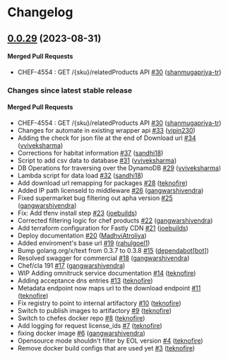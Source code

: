 # Changelog

<!-- latest_release 0.0.29 -->
## [0.0.29](https://github.com/chef/omnitruck-service/tree/0.0.29) (2023-08-31)

#### Merged Pull Requests
- CHEF-4554 : GET /{sku}/relatedProducts API [#30](https://github.com/chef/omnitruck-service/pull/30) ([shanmugapriya-tr](https://github.com/shanmugapriya-tr))
<!-- latest_release -->

<!-- release_rollup -->
### Changes since latest stable release

#### Merged Pull Requests
- CHEF-4554 : GET /{sku}/relatedProducts API [#30](https://github.com/chef/omnitruck-service/pull/30) ([shanmugapriya-tr](https://github.com/shanmugapriya-tr)) <!-- 0.0.29 -->
- Changes for automate in existing wrapper api [#33](https://github.com/chef/omnitruck-service/pull/33) ([vipin230](https://github.com/vipin230)) <!-- 0.0.28 -->
- Adding the check for json file at the end of Download url [#34](https://github.com/chef/omnitruck-service/pull/34) ([vviveksharma](https://github.com/vviveksharma)) <!-- 0.0.27 -->
- Corrections for habitat information [#37](https://github.com/chef/omnitruck-service/pull/37) ([sandhi18](https://github.com/sandhi18)) <!-- 0.0.26 -->
- Script to add csv data to database [#31](https://github.com/chef/omnitruck-service/pull/31) ([vviveksharma](https://github.com/vviveksharma)) <!-- 0.0.25 -->
- DB Operations for traversing over the DynamoDB [#29](https://github.com/chef/omnitruck-service/pull/29) ([vviveksharma](https://github.com/vviveksharma)) <!-- 0.0.24 -->
- Lambda script for data load [#32](https://github.com/chef/omnitruck-service/pull/32) ([sandhi18](https://github.com/sandhi18)) <!-- 0.0.23 -->
- Add download url remapping for packages [#28](https://github.com/chef/omnitruck-service/pull/28) ([teknofire](https://github.com/teknofire)) <!-- 0.0.22 -->
- Added IP path licenseId to middleware [#26](https://github.com/chef/omnitruck-service/pull/26) ([gangwarshivendra](https://github.com/gangwarshivendra)) <!-- 0.0.21 -->
- Fixed supermarket bug filtering out apha version [#25](https://github.com/chef/omnitruck-service/pull/25) ([gangwarshivendra](https://github.com/gangwarshivendra)) <!-- 0.0.20 -->
- Fix: Add tfenv install step [#23](https://github.com/chef/omnitruck-service/pull/23) ([joebuilds](https://github.com/joebuilds)) <!-- 0.0.19 -->
- Corrected filtering logic for chef products [#22](https://github.com/chef/omnitruck-service/pull/22) ([gangwarshivendra](https://github.com/gangwarshivendra)) <!-- 0.0.18 -->
- Add terraform configuration for Fastly CDN [#21](https://github.com/chef/omnitruck-service/pull/21) ([joebuilds](https://github.com/joebuilds)) <!-- 0.0.17 -->
- Deploy documentation [#20](https://github.com/chef/omnitruck-service/pull/20) ([MadhviAtroliya](https://github.com/MadhviAtroliya)) <!-- 0.0.16 -->
- Added enviroment&#39;s base url [#19](https://github.com/chef/omnitruck-service/pull/19) ([rahulgoel1](https://github.com/rahulgoel1)) <!-- 0.0.15 -->
- Bump golang.org/x/text from 0.3.7 to 0.3.8 [#15](https://github.com/chef/omnitruck-service/pull/15) ([dependabot[bot]](https://github.com/dependabot[bot])) <!-- 0.0.14 -->
- Resolved swagger for commercial [#18](https://github.com/chef/omnitruck-service/pull/18) ([gangwarshivendra](https://github.com/gangwarshivendra)) <!-- 0.0.13 -->
- Chef/cla 191 [#17](https://github.com/chef/omnitruck-service/pull/17) ([gangwarshivendra](https://github.com/gangwarshivendra)) <!-- 0.0.12 -->
- WIP Adding omnitruck service documentation [#14](https://github.com/chef/omnitruck-service/pull/14) ([teknofire](https://github.com/teknofire)) <!-- 0.0.11 -->
- Adding acceptance dns entries [#13](https://github.com/chef/omnitruck-service/pull/13) ([teknofire](https://github.com/teknofire)) <!-- 0.0.10 -->
- Metadata endpoint now maps url to the download endpoint [#11](https://github.com/chef/omnitruck-service/pull/11) ([teknofire](https://github.com/teknofire)) <!-- 0.0.9 -->
- Fix registry to point to internal artifactory [#10](https://github.com/chef/omnitruck-service/pull/10) ([teknofire](https://github.com/teknofire)) <!-- 0.0.8 -->
- Switch to publish images to artifactory [#9](https://github.com/chef/omnitruck-service/pull/9) ([teknofire](https://github.com/teknofire)) <!-- 0.0.7 -->
- Switch to chefes docker repo [#8](https://github.com/chef/omnitruck-service/pull/8) ([teknofire](https://github.com/teknofire)) <!-- 0.0.6 -->
- Add logging for request license_ids [#7](https://github.com/chef/omnitruck-service/pull/7) ([teknofire](https://github.com/teknofire)) <!-- 0.0.5 -->
- fixing docker image [#6](https://github.com/chef/omnitruck-service/pull/6) ([gangwarshivendra](https://github.com/gangwarshivendra)) <!-- 0.0.4 -->
- Opensource mode shouldn&#39;t filter by EOL version [#4](https://github.com/chef/omnitruck-service/pull/4) ([teknofire](https://github.com/teknofire)) <!-- 0.0.3 -->
- Remove docker build configs that are used yet [#3](https://github.com/chef/omnitruck-service/pull/3) ([teknofire](https://github.com/teknofire)) <!-- 0.0.2 -->
<!-- release_rollup -->

<!-- latest_stable_release -->
<!-- latest_stable_release -->
